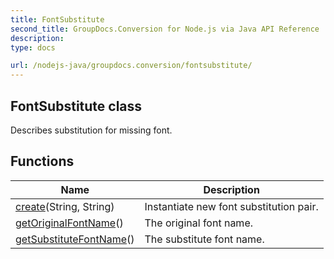 ```yaml
---
title: FontSubstitute
second_title: GroupDocs.Conversion for Node.js via Java API Reference
description: 
type: docs

url: /nodejs-java/groupdocs.conversion/fontsubstitute/
---
```


## FontSubstitute class
Describes substitution for missing font.

## Functions

| Name | Description |
| --- | --- |
| [create](create)(String, String) | Instantiate new font substitution pair. |
| [getOriginalFontName](getoriginalfontname)() | The original font name. |
| [getSubstituteFontName](getsubstitutefontname)() | The substitute font name. |
